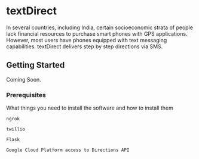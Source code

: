 # textDirect

In several countries, including India, certain socioeconomic strata of people lack financial resources to purchase smart phones with GPS applications. 
However, most users have phones equipped with text messaging capabilities. textDirect delivers step by step directions via SMS.

## Getting Started

Coming Soon.

### Prerequisites

What things you need to install the software and how to install them

```
ngrok
```

```
twillio
```

```
Flask
```

```
Google Cloud Platform access to Directions API
```
